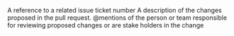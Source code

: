 A reference to a related issue ticket number
A description of the changes proposed in the pull request.
@mentions of the person or team responsible for reviewing proposed changes or are stake holders in the change
